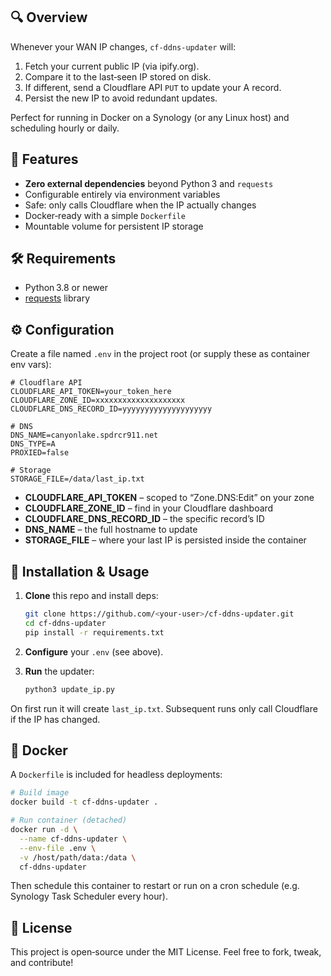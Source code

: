 ## 🔍 Overview

Whenever your WAN IP changes, `cf‑ddns‑updater` will:

1. Fetch your current public IP (via ipify.org).  
2. Compare it to the last‑seen IP stored on disk.  
3. If different, send a Cloudflare API `PUT` to update your A record.  
4. Persist the new IP to avoid redundant updates.

Perfect for running in Docker on a Synology (or any Linux host) and scheduling hourly or daily.

## 🚀 Features

- **Zero external dependencies** beyond Python 3 and `requests`  
- Configurable entirely via environment variables  
- Safe: only calls Cloudflare when the IP actually changes  
- Docker‑ready with a simple `Dockerfile`  
- Mountable volume for persistent IP storage  

## 🛠️ Requirements

- Python 3.8 or newer  
- [requests](https://pypi.org/project/requests/) library  

## ⚙️ Configuration

Create a file named `.env` in the project root (or supply these as container env vars):

```dotenv
# Cloudflare API
CLOUDFLARE_API_TOKEN=your_token_here
CLOUDFLARE_ZONE_ID=xxxxxxxxxxxxxxxxxxxx
CLOUDFLARE_DNS_RECORD_ID=yyyyyyyyyyyyyyyyyyyy

# DNS
DNS_NAME=canyonlake.spdrcr911.net
DNS_TYPE=A
PROXIED=false

# Storage
STORAGE_FILE=/data/last_ip.txt
````

* **CLOUDFLARE\_API\_TOKEN** – scoped to “Zone.DNS\:Edit” on your zone
* **CLOUDFLARE\_ZONE\_ID** – find in your Cloudflare dashboard
* **CLOUDFLARE\_DNS\_RECORD\_ID** – the specific record’s ID
* **DNS\_NAME** – the full hostname to update
* **STORAGE\_FILE** – where your last IP is persisted inside the container

## 🔧 Installation & Usage

1. **Clone** this repo and install deps:

   ```bash
   git clone https://github.com/<your‑user>/cf-ddns-updater.git
   cd cf-ddns-updater
   pip install -r requirements.txt
   ```

2. **Configure** your `.env` (see above).

3. **Run** the updater:

   ```bash
   python3 update_ip.py
   ```

On first run it will create `last_ip.txt`. Subsequent runs only call Cloudflare if the IP has changed.

## 🐳 Docker

A `Dockerfile` is included for headless deployments:

```bash
# Build image
docker build -t cf-ddns-updater .

# Run container (detached)
docker run -d \
  --name cf-ddns-updater \
  --env-file .env \
  -v /host/path/data:/data \
  cf-ddns-updater
```

Then schedule this container to restart or run on a cron schedule (e.g. Synology Task Scheduler every hour).

## 📄 License

This project is open‑source under the MIT License. Feel free to fork, tweak, and contribute!